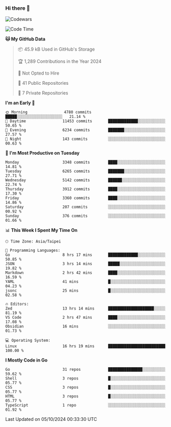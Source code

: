 ### Hi there 👋

![Codewars](https://www.codewars.com/users/omegaatt36/badges/small)

<!--START_SECTION:waka-->
![Code Time](http://img.shields.io/badge/Code%20Time-2%2C829%20hrs%2034%20mins-blue)

**🐱 My GitHub Data** 

> 📦 45.9 kB Used in GitHub's Storage 
 > 
> 🏆 1,289 Contributions in the Year 2024
 > 
> 🚫 Not Opted to Hire
 > 
> 📜 41 Public Repositories 
 > 
> 🔑 7 Private Repositories 
 > 
**I'm an Early 🐤** 

```text
🌞 Morning                4780 commits        █████░░░░░░░░░░░░░░░░░░░░   21.14 % 
🌆 Daytime                11453 commits       █████████████░░░░░░░░░░░░   50.65 % 
🌃 Evening                6234 commits        ███████░░░░░░░░░░░░░░░░░░   27.57 % 
🌙 Night                  143 commits         ░░░░░░░░░░░░░░░░░░░░░░░░░   00.63 % 
```
📅 **I'm Most Productive on Tuesday** 

```text
Monday                   3348 commits        ████░░░░░░░░░░░░░░░░░░░░░   14.81 % 
Tuesday                  6265 commits        ███████░░░░░░░░░░░░░░░░░░   27.71 % 
Wednesday                5142 commits        ██████░░░░░░░░░░░░░░░░░░░   22.74 % 
Thursday                 3912 commits        ████░░░░░░░░░░░░░░░░░░░░░   17.30 % 
Friday                   3360 commits        ████░░░░░░░░░░░░░░░░░░░░░   14.86 % 
Saturday                 207 commits         ░░░░░░░░░░░░░░░░░░░░░░░░░   00.92 % 
Sunday                   376 commits         ░░░░░░░░░░░░░░░░░░░░░░░░░   01.66 % 
```


📊 **This Week I Spent My Time On** 

```text
🕑︎ Time Zone: Asia/Taipei

💬 Programming Languages: 
Go                       8 hrs 17 mins       █████████████░░░░░░░░░░░░   50.85 % 
JSON                     3 hrs 14 mins       █████░░░░░░░░░░░░░░░░░░░░   19.82 % 
Markdown                 2 hrs 42 mins       ████░░░░░░░░░░░░░░░░░░░░░   16.59 % 
YAML                     41 mins             █░░░░░░░░░░░░░░░░░░░░░░░░   04.23 % 
jsonc                    25 mins             █░░░░░░░░░░░░░░░░░░░░░░░░   02.58 % 

🔥 Editors: 
Zed                      13 hrs 14 mins      ████████████████████░░░░░   81.19 % 
VS Code                  2 hrs 47 mins       ████░░░░░░░░░░░░░░░░░░░░░   17.08 % 
Obsidian                 16 mins             ░░░░░░░░░░░░░░░░░░░░░░░░░   01.73 % 

💻 Operating System: 
Linux                    16 hrs 19 mins      █████████████████████████   100.00 % 
```

**I Mostly Code in Go** 

```text
Go                       31 repos            ███████████████░░░░░░░░░░   59.62 % 
Shell                    3 repos             █░░░░░░░░░░░░░░░░░░░░░░░░   05.77 % 
CSS                      3 repos             █░░░░░░░░░░░░░░░░░░░░░░░░   05.77 % 
HTML                     3 repos             █░░░░░░░░░░░░░░░░░░░░░░░░   05.77 % 
TypeScript               1 repo              ░░░░░░░░░░░░░░░░░░░░░░░░░   01.92 % 
```




 Last Updated on 05/10/2024 00:33:30 UTC
<!--END_SECTION:waka-->

<!--
**omegaatt36/omegaatt36** is a ✨ _special_ ✨ repository because its `README.md` (this file) appears on your GitHub profile.

Here are some ideas to get you started:

- 🔭 I’m currently working on ...
- 🌱 I’m currently learning ...
- 👯 I’m looking to collaborate on ...
- 🤔 I’m looking for help with ...
- 💬 Ask me about ...
- 📫 How to reach me: ...
- 😄 Pronouns: ...
- ⚡ Fun fact: ...
-->
